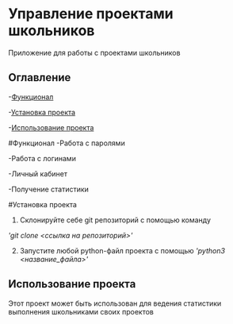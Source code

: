 # Управление проектами школьников
Приложение для работы с проектами школьников

## Оглавление 
-[Функционал](#функционал)

-[Установка проекта](#Установка_проекта)

-[Использование проекта](#Использование_проекта)

#Функционал
-Работа с паролями

-Работа с логинами

-Личный кабинет

-Получение статистики

#Установка проекта

1. Склонируйте себе git репозиторий с помощью команду

*'git clone <ссылка на репозиторий>'*

2. Запустите любой python-файл проекта с помощью
*'python3 <название_файла>'*

## Использование проекта
Этот проект может быть использован для ведения статистики выполнения школьниками своих проектов
